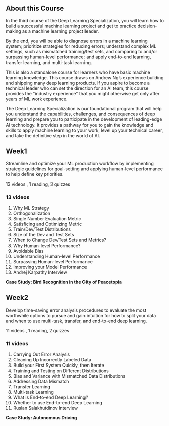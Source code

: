 ## About this Course
In the third course of the Deep Learning Specialization, you will learn how to build a successful machine learning project and get to practice decision-making as a machine learning project leader. 

By the end, you will be able to diagnose errors in a machine learning system; prioritize strategies for reducing errors; understand complex ML settings, such as mismatched training/test sets, and comparing to and/or surpassing human-level performance; and apply end-to-end learning, transfer learning, and multi-task learning.

This is also a standalone course for learners who have basic machine learning knowledge. This course draws on Andrew Ng’s experience building and shipping many deep learning products. If you aspire to become a technical leader who can set the direction for an AI team, this course provides the "industry experience" that you might otherwise get only after years of ML work experience.
 
The Deep Learning Specialization is our foundational program that will help you understand the capabilities, challenges, and consequences of deep learning and prepare you to participate in the development of leading-edge AI technology. It provides a pathway for you to gain the knowledge and skills to apply machine learning to your work, level up your technical career, and take the definitive step in the world of AI.

## Week1
Streamline and optimize your ML production workflow by implementing strategic guidelines for goal-setting and applying human-level performance to help define key priorities.

13 videos , 1 reading, 3 quizzes
### 13 videos
1. Why ML Strategy
2. Orthogonalization
3. Single Number Evaluation Metric
4. Satisficing and Optimizing Metric
5. Train/Dev/Test Distributions
6. Size of the Dev and Test Sets
7. When to Change Dev/Test Sets and Metrics?
8. Why Human-level Performance?
9. Avoidable Bias
10. Understanding Human-level Performance
11. Surpassing Human-level Performance
12. Improving your Model Performance
13. Andrej Karpathy Interview

**Case Study: Bird Recognition in the City of Peacetopia**

## Week2
Develop time-saving error analysis procedures to evaluate the most worthwhile options to pursue and gain intuition for how to split your data and when to use multi-task, transfer, and end-to-end deep learning.

11 videos , 1 reading, 2 quizzes
### 11 videos
1. Carrying Out Error Analysis
2. Cleaning Up Incorrectly Labeled Data
3. Build your First System Quickly, then Iterate
4. Training and Testing on Different Distributions
5. Bias and Variance with Mismatched Data Distributions
6. Addressing Data Mismatch
7. Transfer Learning
8. Multi-task Learning
9. What is End-to-end Deep Learning?
10. Whether to use End-to-end Deep Learning
11. Ruslan Salakhutdinov Interview

**Case Study: Autonomous Driving**
